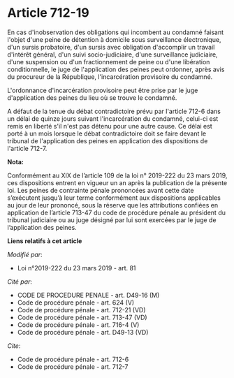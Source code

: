 # Article 712-19

En cas d'inobservation des obligations qui incombent au condamné faisant l'objet d'une peine de détention à domicile sous
surveillance électronique, d'un sursis probatoire, d'un sursis avec obligation d'accomplir un travail d'intérêt général, d'un
suivi socio-judiciaire, d'une surveillance judiciaire, d'une suspension ou d'un fractionnement de peine ou d'une libération
conditionnelle, le juge de l'application des peines peut ordonner, après avis du procureur de la République, l'incarcération
provisoire du condamné.

L'ordonnance d'incarcération provisoire peut être prise par le juge d'application des peines du lieu où se trouve le
condamné.

A défaut de la tenue du débat contradictoire prévu par l'article 712-6 dans un délai de quinze jours suivant l'incarcération
du condamné, celui-ci est remis en liberté s'il n'est pas détenu pour une autre cause. Ce délai est porté à un mois lorsque
le débat contradictoire doit se faire devant le tribunal de l'application des peines en application des dispositions de
l'article 712-7.

**Nota:**

Conformément au XIX de l’article 109 de la loi n° 2019-222 du 23 mars 2019, ces dispositions entrent en vigueur un an après
la publication de la présente loi. Les peines de contrainte pénale prononcées avant cette date s’exécutent jusqu’à leur terme
conformément aux dispositions applicables au jour de leur prononcé, sous la réserve que les attributions confiées en
application de l’article 713-47 du code de procédure pénale au président du tribunal judiciaire ou au juge désigné par lui
sont exercées par le juge de l’application des peines.

**Liens relatifs à cet article**

_Modifié par_:

  - Loi n°2019-222 du 23 mars 2019 - art. 81

_Cité par_:

  - CODE DE PROCEDURE PENALE - art. D49-16 (M)
  - Code de procédure pénale - art. 624 (V)
  - Code de procédure pénale - art. 712-21 (VD)
  - Code de procédure pénale - art. 713-47 (VD)
  - Code de procédure pénale - art. 716-4 (V)
  - Code de procédure pénale - art. D49-13 (VD)

_Cite_:

  - Code de procédure pénale - art. 712-6
  - Code de procédure pénale - art. 712-7
